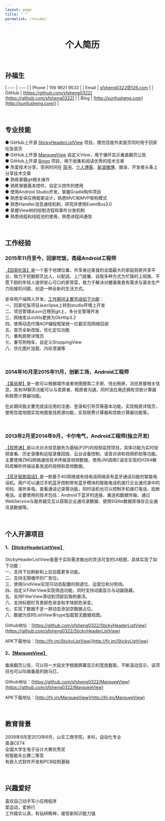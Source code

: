 ```yaml
---
layout: page
title: " "
permalink: /resume/
---
```


<h1 style="text-align:center;">个人简历</h1>

<br/>

## 孙福生

| :--- | :--- |
| Phone          | 156 9821 9533          |
| Email          | sfsheng0322@126.com          |
| GitHub          | [https://github.com/sfsheng0322](https://github.com/sfsheng0322)          |
| Blog          | [http://sunfusheng.com](http://sunfusheng.com/)          |

<br/>

## 专业技能

● GitHub上开源 [StickyHeaderListView](https://github.com/sfsheng0322/StickyHeaderListView) 项目，模仿百度外卖首页同时用于回家吃饭首页  
● GitHub上开源 [MarqueeView](https://github.com/sfsheng0322/MarqueeView) 自定义View，用于循环显示垂直翻页公告  
● GitHub上开源 [Bingo](https://github.com/sfsheng0322/Bingo) 项目，用于收集和阅读优秀的技术文章  
● 热爱技术分享，空闲时间在 [简书](http://www.jianshu.com/users/88509e7e2ed1/latest_articles)、[个人博客](http://sunfusheng.com/)、[新浪微博](http://weibo.com/u/3852192525)、掘金、开发者头条上分享技术文章  
● 熟练掌握git相关操作  
● 熟练掌握基本控件、自定义控件的使用  
● 使用Android Studio开发，掌握Gradle构件项目  
● 熟悉安卓应用框架设计，熟悉MVC和MVP架构模式    
● 熟悉Handler消息通信机制，研究并使用EventBus3.0  
● 掌握View树的绘制流程和事件分发机制  
● 熟悉线程和线程池的使用，熟悉进程间通信  

<br/>

## 工作经验

### 2015年11月至今，回家吃饭，高级Android工程师
 
[【回家吃饭】](http://www.jiashuangkuaizi.com/)是一个基于地理位置、共享身边美食的全国最大的家庭厨房共享平台，致力于挖掘厨艺达人，以配送、上门就餐、自取多种方式为忙碌的上班族、不愿下厨的年轻人提供安心可口的家常菜，致力于解决对健康美食有需求与富余生产力衔接的问题，创造一种全新的生活方式。

安卓用户端两人开发，[工作期间主要完成如下功能](http://www.jianshu.com/p/329312a93266)：   
一、回家吃饭项目从eclipse上转到studio环境上开发  
二、项目管理从svn迁移到git上，多分支管理开发  
三、网络库从xUtils更换为OkHttp3.2  
四、使用动态代理AOP编程框架统一拦截实现网络回调  
五、首页全新改版，优化定位功能  
六、重构厨房详情页  
七、重写购物车，自定义ShoppingView  
八、优化图片加载、内存泄漏等  

<br/>

### 2014年10月至2015年11月，创新工场，Android工程师

[【美丽屋】](http://bj.meiliwu.com/)是一款可以根据城市或者地图搜索二手房、待出租房，浏览房屋相关信息，具有IM聊天功能可以与卖房者、租房者沟通，同时该应用还拥有贷款计算器和税费计算器功能。

在此期间我主要完成该应用的注册、登录和引导页等基本功能，实现租房详情页，使用百度地图实现地图查找房源功能，实现税费计算器和贷款计算器功能等。

<br/>

###  2013年2月至2014年9月，卡尔电气，Android工程师(独立开发)

[【视界通】](http://www.kaer.cn/pro-836.html)是以点对点信息服务为基础(P2P)的视频监控项目。具体功能为实时视频查看、历史录像和远程录像回放、云台设备控制、语音对讲和视频抓拍等功能。主要使用ZMQ网络通信技术传输音视频数据，使用JNI调用C语言实现的H264解码库解析终端设备发送的视频和音频数据。
 
[【蓝牙智能固话】](http://www.kaer.cn/pro-834.html)是一款基于4G网络或有线电话网络具有蓝牙通话功能的智能电话机。用户可以通过手机蓝牙控制带有蓝牙模块的智能电话机拨打企业通讯录中的号码、接听来电，查看通话记录等功能，同时话机也可以控制手机拨打电话、挂断电话。主要使用的技术包括：Android下蓝牙的连接、重连和数据传输、通过WebService与服务器交互以获取企业通讯录数据、使用SQlite数据库保存企业通讯录数据等。

<br/>

## 个人开源项目

#### 1、[【StickyHeaderListView】](https://github.com/sfsheng0322/StickyHeaderListView)

StickyHeaderListView是基于实际需求做出的灵活可变的UI视图，具体实现了如下功能：  
一、支持下拉刷新和上拉加载更多功能。  
二、支持无限循环的广告位。  
三、使用GridView实现可动态配置的频道位、运营位和分割线。  
四、自定义FilterView实现筛选功能，同时支持动画显示与动画隐藏。  
五、支持FilterView滑动到顶部后吸附悬浮。  
六、支持标题栏背景颜色渐变和字体颜色渐变。  
七、实现了数据不足一屏动态添加空数据占位。  
八、数据为空时ListView多type加载暂无数据视图。  

Github地址：[https://github.com/sfsheng0322/StickyHeaderListView](https://github.com/sfsheng0322/StickyHeaderListView)

APK下载地址：[http://fir.im/StickyListView](http://fir.im/StickyListView)

#### 2、[【MarqueeView】](https://github.com/sfsheng0322/MarqueeView)

垂直翻页公告，可以将一大段文字根据屏幕显示的宽度截取，不断滚动显示，该项目也可以叫做垂直的跑马灯。

Github地址：[https://github.com/sfsheng0322/MarqueeView](https://github.com/sfsheng0322/MarqueeView)

APK下载地址：[http://fir.im/MarqueeView](http://fir.im/MarqueeView)

<br/>

## 教育背景

2009年9月至2013年6月，山东工商学院，本科，自动化专业  
英语CET4  
全国大学生电子设计大赛优秀奖  
校智能车比赛二等奖  
有嵌入式软件开发和PCB绘制基础  

<br/>

## 兴趣爱好

喜欢自己动手写小应用程序  
爱运动，爱旅行  
工作踏实认真，有钻研精神，接受新知识能力强  






